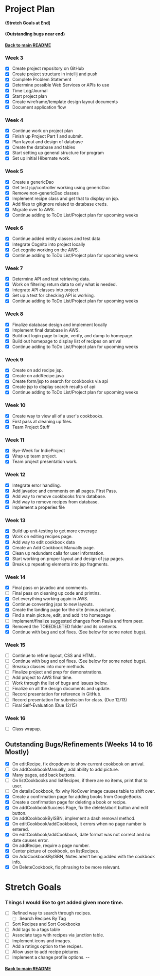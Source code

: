 # Project Plan
#### (Stretch Goals at End)
#### (Outstanding bugs near end)

#### [Back to main README](../README.md)

### Week 3
- [x] Create project repository on GitHub
- [x] Create project structure in intellij and push
- [x] Complete Problem Statement
- [x] Determine possible Web Services or APIs to use
- [x] Time Log/Journal
- [x] Start project plan
- [x] Create wireframe/template design layout documents
- [x] Document application flow

### Week 4
- [x] Continue work on project plan
- [x] Finish up Project Part 1 and submit.
- [x] Plan layout and design of database
- [x] Create the database and tables
- [x] Start setting up general structure for program
- [x] Set up initial Hibernate work.

### Week 5
- [x] Create a genericDao
- [x] Get test jsp/controller working using genericDao
- [x] Remove non-genericDao classes
- [x] Implement recipe class and get that to display on jsp.
- [x] Add files to gitignore related to database creds.
- [x] Migrate over to AWS.
- [x] Continue adding to ToDo List/Project plan for upcoming weeks

### Week 6
- [x] Continue added entity classes and test data
- [x] Integrate Cognito into project locally
- [x] Get cognito working on the AWS.
- [x] Continue adding to ToDo List/Project plan for upcoming weeks

### Week 7
- [x] Determine API and test retrieving data.
- [x] Work on filtering return data to only what is needed.
- [x] Integrate API classes into project.
- [x] Set up a test for checking API is working.
- [x] Continue adding to ToDo List/Project plan for upcoming weeks

### Week 8
- [x] Finalize database design and implement locally
- [x] Implement final database in AWS.
- [x] Build out login page to login, verify, and dump to homepage.
- [x] Build out homepage to display list of recipes on arrival
- [x] Continue adding to ToDo List/Project plan for upcoming weeks

### Week 9
- [x] Create on add recipe jsp.
- [x] Create on addRecipe.java
- [x] Create form/jsp to search for cookbooks via api
- [x] Create jsp to display search results of api
- [x] Continue adding to ToDo List/Project plan for upcoming weeks

### Week 10
- [x] Create way to view all of a user's cookbooks.
- [x] First pass at cleaning up files.
- [x] Team Project Stuff

### Week 11
- [x] Bye-Week for IndieProject
- [x] Wrap up team project.
- [x] Team project presentation work.

### Week 12
- [x] Integrate error handling.
- [x] Add javadoc and comments on all pages. First Pass.
- [x] Add way to remove cookbooks from database.
- [x] Add way to remove recipes from database.
- [x] Implement a properies file

### Week 13
- [x] Build up unit-testing to get more coverage
- [x] Work on editing recipes page.
- [x] Add way to edit cookbook data
- [x] Create an Add Cookbook Manually page.
- [x] Clean up redundant calls for user information.
- [x] Start working on proper layout and design of jsp pages.
- [x] Break up repeating elements into jsp fragments.

### Week 14
- [x] Final pass on javadoc and comments.
- [ ] Final pass on cleaning up code and printlns.
- [x] Get everything working again in AWS.
- [x] Continue converting jsps to new layouts.
- [x] Create the landing page for the site (minus picture).
- [x] Find a main picture, edit, and add it to homepage
- [ ] Implement/finalize suggested changes from Paula and from peer.
- [x] Removed the TOBEDELETED folder and its contents.
- [x] Continue with bug and qol fixes. (See below for some noted bugs).

### Week 15
- [ ] Continue to refine layout, CSS and HTML.
- [ ] Continue with bug and qol fixes. (See below for some noted bugs).
- [ ] Breakup classes into more methods.
- [ ] Finalize project and prep for demonstrations.
- [ ] Add project to AWS final time.
- [ ] Work through the list of bugs and issues below.
- [ ] Finalize on all the design documents and update.
- [ ] Record presentation for reference in GitHub.
- [ ] Record presentation for submission for class. (Due 12/13)
- [ ] Final Self-Evaluation (Due 12/15)

### Week 16
- [ ] Class wrapup.

## Outstanding Bugs/Refinements (Weeks 14 to 16 Mostly)
- [x] On editRecipe, fix dropdown to show current cookbook on arrival.
- [ ] On addCookbookManually, add ability to add picture.
- [x] Many pages, add back buttons.
- [ ] On listCookbooks and listRecipes, if there are no items, print that to user.
- [ ] On detailsCookbook, fix why NoCover image causes table to shift over.
- [x] Create a confirmation page for adding books from GoogleBooks.
- [x] Create a confirmation page for deleting a book or recipe.
- [x] On addCookbookSuccess Page, fix the delete/abort button and edit button.
- [x] On addCookbookByISBN, implement a dash removal method.
- [x] On editCookbook/addCookbook, it errors when no page number is entered.
- [x] On editCookbook/addCookbook, date format was not correct and no date causes error.
- [x] On addRecipe, require a page number.
- [x] Center picture of cookbook, on listRecipes.
- [x] On AddCookbookByISBN, Notes aren't being added with the cookbook info.
- [x] On DeleteCookbook, fix phrasing to be more relevant.

# Stretch Goals
### Things I would like to get added given more time.
- [ ] Refined way to search through recipes.
  - [ ] Search Recipes By Tag
- [ ] Sort Recipes and Sort Cookbooks
- [ ] Add tags to a tags table
- [ ] Associate tags with recipes via junction table.
- [ ] Implement icons and images.
- [ ] Add a ratings option to the recipes.
- [ ] Allow user to add recipe pictures.
- [ ] Implement a change profile options.
--
#### [Back to main README](../README.md)